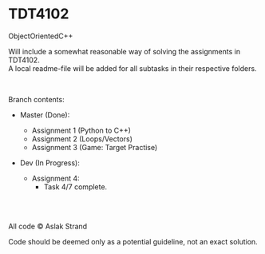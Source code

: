 # TDT4102
ObjectOrientedC++

Will include a somewhat reasonable way of solving the assignments in TDT4102.
<br>A local readme-file will be added for all subtasks in their respective folders.

<br>

Branch contents:
- Master (Done):
  - Assignment 1 (Python to C++)
  - Assignment 2 (Loops/Vectors)
  - Assignment 3 (Game: Target Practise)

- Dev (In Progress):
  - Assignment 4:
    - Task 4/7 complete.
  
<br><br>

All code © Aslak Strand

Code should be deemed only as a potential guideline, not an exact solution.

